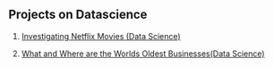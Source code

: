 ## Projects on Datascience

1. [Investigating Netflix Movies (Data Science)](https://github.com/Ashuradhipathi/Investigating-Netflix-Movies-and-Guest-Stars-in-The-Office)

2. [What and Where are the Worlds Oldest Businesses(Data Science)](https://github.com/Ashuradhipathi/What-and-Where-are-the-World-s-Oldest-Businesses)
